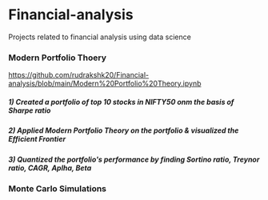 # Financial-analysis
Projects related to financial analysis using data science

### Modern Portfolio Thoery
https://github.com/rudrakshk20/Financial-analysis/blob/main/Modern%20Portfolio%20Theory.ipynb

##### 1) Created a portfolio of top 10 stocks in NIFTY50 onm the basis of Sharpe ratio
##### 2) Applied Modern Portfolio Theory on the portfolio & visualized the Efficient Frontier
##### 3) Quantized the portfolio's performance by finding Sortino ratio, Treynor ratio, CAGR, Aplha, Beta

### Monte Carlo Simulations
